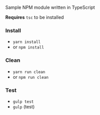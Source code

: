 Sample NPM module written in TypeScript

**Requires** `tsc` to be installed

### Install
* `yarn install` 
* or `npm install`

### Clean
* `yarn run clean` 
* or `npm run clean`

### Test
* `gulp test`
* `gulp` (test)